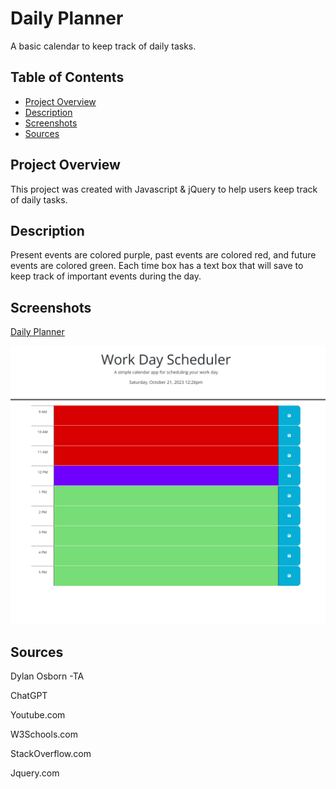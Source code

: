# Daily Planner
A basic calendar to keep track of daily tasks.

## Table of Contents
- [Project Overview](#project-overview)
- [Description](#description)
- [Screenshots](#screenshots)
- [Sources](#sources)


## Project Overview
This project was created with Javascript & jQuery to help users keep track of daily tasks.

## Description
Present events are colored purple, past events are colored red, and future events are colored green.
Each time box has a text box that will save to keep track of important events during the day.

## Screenshots
[Daily Planner](https://timbirict.github.io/Calender-App/)

![Daily Planner](./img/calendarss.png)

## Sources

Dylan Osborn -TA

ChatGPT

Youtube.com

W3Schools.com

StackOverflow.com

Jquery.com
